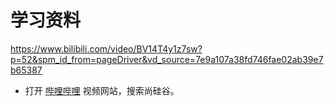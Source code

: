 # 学习资料

https://www.bilibili.com/video/BV14T4y1z7sw?p=52&spm_id_from=pageDriver&vd_source=7e9a107a38fd746fae02ab39e7b65387

- 打开 [哔哩哔哩](http://www.bilibili.com/) 视频网站，搜索尚硅谷。
